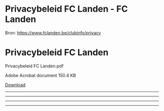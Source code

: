 # Privacybeleid FC Landen - FC Landen

Bron: https://www.fclanden.be/clubinfo/privacy

# Privacybeleid FC Landen

Privacybeleid FC Landen.pdf

Adobe Acrobat document
150.4 KB

[Download](assets/documents/Privacybeleid+FC+Landen.pdf)

---



---

---

---




